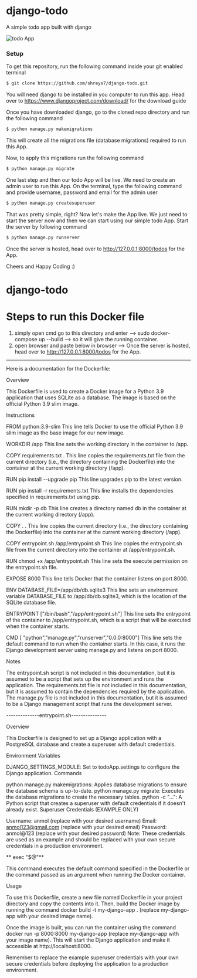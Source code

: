 # django-todo
A simple todo app built with django

![todo App](https://raw.githubusercontent.com/shreys7/django-todo/develop/staticfiles/todoApp.png)
### Setup
To get this repository, run the following command inside your git enabled terminal
```bash
$ git clone https://github.com/shreys7/django-todo.git
```
You will need django to be installed in you computer to run this app. Head over to https://www.djangoproject.com/download/ for the download guide

Once you have downloaded django, go to the cloned repo directory and run the following command

```bash
$ python manage.py makemigrations
```

This will create all the migrations file (database migrations) required to run this App.

Now, to apply this migrations run the following command
```bash
$ python manage.py migrate
```

One last step and then our todo App will be live. We need to create an admin user to run this App. On the terminal, type the following command and provide username, password and email for the admin user
```bash
$ python manage.py createsuperuser
```

That was pretty simple, right? Now let's make the App live. We just need to start the server now and then we can start using our simple todo App. Start the server by following command

```bash
$ python manage.py runserver
```

Once the server is hosted, head over to http://127.0.0.1:8000/todos for the App.

Cheers and Happy Coding :)
# django-todo


# Steps to run this Docker file 
1. simply open cmd go to this directory and enter
--> sudo docker-compose up --build 
--> so it will give the running container.
2. open browser and paste below in browser
--> Once the server is hosted, head over to http://127.0.0.1:8000/todos for the App.

---------------------------------
Here is a documentation for the Dockerfile:

Overview

This Dockerfile is used to create a Docker image for a Python 3.9 application that uses SQLite as a database. The image is based on the official Python 3.9 slim image.

Instructions

FROM python:3.9-slim
This line tells Docker to use the official Python 3.9 slim image as the base image for our new image.

WORKDIR /app
This line sets the working directory in the container to /app.

COPY requirements.txt .
This line copies the requirements.txt file from the current directory (i.e., the directory containing the Dockerfile) into the container at the current working directory (/app).

RUN pip install --upgrade pip
This line upgrades pip to the latest version.

RUN pip install -r requirements.txt
This line installs the dependencies specified in requirements.txt using pip.

RUN mkdir -p db
This line creates a directory named db in the container at the current working directory (/app).

COPY . .
This line copies the current directory (i.e., the directory containing the Dockerfile) into the container at the current working directory (/app).

COPY entrypoint.sh /app/entrypoint.sh
This line copies the entrypoint.sh file from the current directory into the container at /app/entrypoint.sh.

RUN chmod +x /app/entrypoint.sh
This line sets the execute permission on the entrypoint.sh file.

EXPOSE 8000
This line tells Docker that the container listens on port 8000.

ENV DATABASE_FILE=/app/db/db.sqlite3
This line sets an environment variable DATABASE_FILE to /app/db/db.sqlite3, which is the location of the SQLite database file.

ENTRYPOINT ["/bin/bash","/app/entrypoint.sh"]
This line sets the entrypoint of the container to /app/entrypoint.sh, which is a script that will be executed when the container starts.

CMD [ "python","manage.py","runserver","0.0.0:8000"]
This line sets the default command to run when the container starts. In this case, it runs the Django development server using manage.py and listens on port 8000.

Notes

The entrypoint.sh script is not included in this documentation, but it is assumed to be a script that sets up the environment and runs the application.
The requirements.txt file is not included in this documentation, but it is assumed to contain the dependencies required by the application.
The manage.py file is not included in this documentation, but it is assumed to be a Django management script that runs the development server.

--------------entrypoint.sh---------------

Overview

This Dockerfile is designed to set up a Django application with a PostgreSQL database and create a superuser with default credentials.

Environment Variables

DJANGO_SETTINGS_MODULE: Set to todoApp.settings to configure the Django application.
Commands

python manage.py makemigrations: Applies database migrations to ensure the database schema is up-to-date.
python manage.py migrate: Executes the database migrations to create the necessary tables.
python -c "...": A Python script that creates a superuser with default credentials if it doesn't already exist.
Superuser Credentials (EXAMPLE ONLY)

Username: anmol (replace with your desired username)
Email: anmol123@gmail.com (replace with your desired email)
Password: anmol@123 (replace with your desired password)
Note: These credentials are used as an example and should be replaced with your own secure credentials in a production environment.

** exec "$@"**

This command executes the default command specified in the Dockerfile or the command passed as an argument when running the Docker container.

Usage

To use this Dockerfile, create a new file named Dockerfile in your project directory and copy the contents into it. Then, build the Docker image by running the command docker build -t my-django-app . (replace my-django-app with your desired image name).

Once the image is built, you can run the container using the command docker run -p 8000:8000 my-django-app (replace my-django-app with your image name). This will start the Django application and make it accessible at http://localhost:8000.

Remember to replace the example superuser credentials with your own secure credentials before deploying the application to a production environment.
